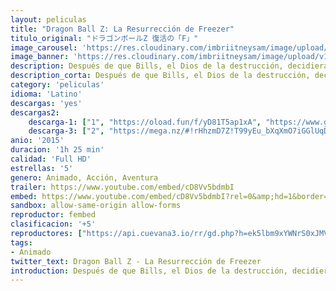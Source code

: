 ```yaml
---
layout: peliculas
title: "Dragon Ball Z: La Resurrección de Freezer"
titulo_original: "ドラゴンボールZ 復活の「F」"
image_carousel: 'https://res.cloudinary.com/imbriitneysam/image/upload/v1545271623/frezzer-poster-min.jpg'
image_banner: 'https://res.cloudinary.com/imbriitneysam/image/upload/v1545271624/freezer-banner-min.jpg'
description: Después de que Bills, el Dios de la destrucción, decidiera no destruir la Tierra, se vive una gran época de paz. Hasta que Sorbet y Tagoma, antiguos miembros élite de la armada de Freezer, llegan a la Tierra con el objetivo de revivir a su líder por medio de las Bolas de Dragón.
description_corta: Después de que Bills, el Dios de la destrucción, decidiera no destruir la Tierra, se vive una gran época de paz. Hasta que Sorbet y Tagoma, antiguos miembros élite de la armada de Freezer, llegan a la Tierra con el objetivo de...
category: 'peliculas'
idioma: 'Latino'
descargas: 'yes'
descargas2:
    descarga-1: ["1", "https://oload.fun/f/yD81T5ap1xA", "https://www.google.com/s2/favicons?domain=openload.co","OpenLoad","https://res.cloudinary.com/imbriitneysam/image/upload/v1541473684/mexico.png", "Latino", "Full HD"]
    descarga-3: ["2", "https://mega.nz/#!rHhzmD7Z!T99yEu_bXqXmO7iGGlUqDmlExmFtHeK7zZJskg2jx3c", "https://www.google.com/s2/favicons?domain=mega.nz","Mega","https://res.cloudinary.com/imbriitneysam/image/upload/v1541473684/mexico.png", "Latino", "Full HD"]
anio: '2015'
duracion: '1h 25 min'
calidad: 'Full HD'
estrellas: '5'
genero: Animado, Acción, Aventura
trailer: https://www.youtube.com/embed/cD8Vv5bdmbI
embed: https://www.youtube.com/embed/cD8Vv5bdmbI?rel=0&amp;hd=1&border=0&wmode=opaque&enablejsapi=1&modestbranding=1&controls=1&showinfo=1
sandbox: allow-same-origin allow-forms
reproductor: fembed
clasificacion: '+5'
reproductores: ["https://api.cuevana3.io/rr/gd.php?h=ek5lbm9xYWNrS0xJMVp5b21KREk0dFBLbjVkaHhkRGdrOG1jbnBpUnhhS1Z0cUpxbDdxM3lzM0htblpzMGJqaW1iYVZub2JWcU9LVXk2aVJuSkxWMTlTU3FadVkyUT09"]
tags:
- Animado
twitter_text: Dragon Ball Z - La Resurrección de Freezer
introduction: Después de que Bills, el Dios de la destrucción, decidiera no destruir la Tierra, se vive una gran época de paz. Hasta que Sorbet y Tagoma, antiguos miembros élite de la armada de Freezer, llegan a la Tierra con el objetivo de...
---
```












